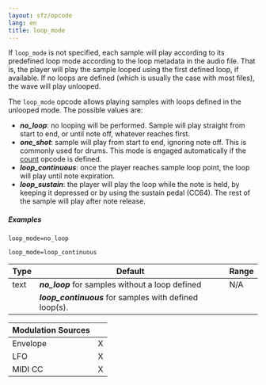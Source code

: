 ```yaml
---
layout: sfz/opcode
lang: en
title: loop_mode
---
```

If `loop_mode` is not specified, each sample will play according to its predefined
loop mode according to the loop metadata in the audio file. That is, the player
will play the sample looped using the first defined loop, if available. If no
loops are defined (which is usually the case with most files), the wave will
play unlooped.

The `loop_mode` opcode allows playing samples with loops defined
in the unlooped mode. The possible values are:

- ***no_loop***: no looping will be performed. Sample will play straight from start
                to end, or until note off, whatever reaches first.
- ***one_shot***: sample will play from start to end, ignoring note off.
                This is commonly used for drums.
                This mode is engaged automatically if the [count](count) opcode
                is defined.
- ***loop_continuous***: once the player reaches sample loop point,
                        the loop will play until note expiration.
- ***loop_sustain***: the player will play the loop while the note is held, by keeping
                    it depressed or by using the sustain pedal (CC64).
                    The rest of the sample will play after note release.

##### Examples

```
loop_mode=no_loop

loop_mode=loop_continuous
```

| Type | Default                                                 | Range |
| ---  | ---                                                     | ---   |
| text | ***no_loop*** for samples without a loop defined        | N/A   |
|      | ***loop_continuous*** for samples with defined loop(s). |       |

| Modulation Sources |     |
| :---               | --- |
| Envelope           |  X  |
| LFO                |  X  |
| MIDI CC            |  X  |
